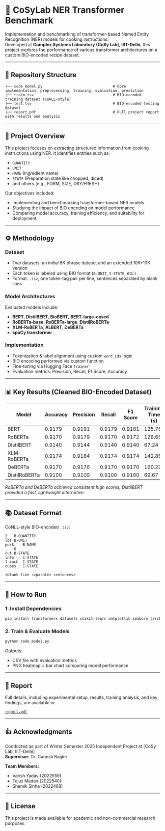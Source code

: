 # 🍳 CoSyLab NER Transformer Benchmark

Implementation and benchmarking of transformer-based Named Entity Recognition (NER) models for cooking instructions.  
Developed at **Complex Systems Laboratory (CoSy Lab), IIIT-Delhi**, this project explores the performance of various transformer architectures on a custom BIO-encoded recipe dataset.

---

## 📁 Repository Structure

```
├── code_model.py                                # Core implementation: preprocessing, training, evaluation, prediction
├── train.tsv                                    # BIO-encoded training dataset (CoNLL-style)
├── test.tsv                                     # BIO-encoded testing dataset
├── report.pdf                                   # Full project report with results and analysis
```

---

## 🧠 Project Overview

This project focuses on extracting structured information from cooking instructions using NER. It identifies entities such as:

- `QUANTITY`
- `UNIT`
- `NAME` (Ingredient name)
- `STATE` (Preparation state like chopped, diced)
- and others (e.g., FORM, SIZE, DRY/FRESH)

Our objectives included:
- Implementing and benchmarking transformer-based NER models
- Studying the impact of BIO encoding on model performance
- Comparing model accuracy, training efficiency, and suitability for deployment

---

## ⚙️ Methodology

### Dataset
- Two datasets: an initial 8K phrase dataset and an extended 10K+10K version
- Each token is labeled using BIO format (`B-UNIT`, `I-STATE`, etc.)
- Format: `.tsv`, one token-tag pair per line, sentences separated by blank lines

### Model Architectures
Evaluated models include:
- **BERT**, **DistilBERT**, **BioBERT**, **BERT-large-cased**
- **RoBERTa-base**, **RoBERTa-large**, **DistilRoBERTa**
- **XLM-RoBERTa**, **ALBERT**, **DeBERTa**
- **spaCy transformer**

### Implementation
- Tokenization & label alignment using custom `word_ids` logic
- BIO encoding performed via custom function
- Fine-tuning via Hugging Face `Trainer`
- Evaluation metrics: Precision, Recall, F1 Score, Accuracy

---

## 📊 Key Results (Cleaned BIO-Encoded Dataset)

| Model           | Accuracy | Precision | Recall | F1 Score | Training Time (s) |
|----------------|----------|-----------|--------|----------|--------------------|
| BERT           | 0.9179   | 0.9191    | 0.9179 | 0.9181   | 125.76             |
| RoBERTa        | 0.9170   | 0.9179    | 0.9170 | 0.9172   | 126.66             |
| DistilBERT     | 0.9140   | 0.9144    | 0.9140 | 0.9140   | 67.24              |
| XLM-RoBERTa    | 0.9174   | 0.9184    | 0.9174 | 0.9174   | 142.86             |
| DeBERTa        | 0.9170   | 0.9176    | 0.9170 | 0.9170   | 160.27             |
| DistilRoBERTa  | 0.9100   | 0.9109    | 0.9100 | 0.9100   | 69.67              |

*RoBERTa and DeBERTa achieved consistent high scores; DistilBERT provided a fast, lightweight alternative.*

---

## 📚 Dataset Format

CoNLL-style BIO-encoded `.tsv`:

```
2	B-QUANTITY
lbs	B-UNIT
pork	B-NAME
,	O
cut	B-STATE
into	I-STATE
1-inch	I-STATE
cubes	I-STATE

<blank line separates sentences>
```

---

## 🔄 How to Run

### 1. Install Dependencies
```bash
pip install transformers datasets scikit-learn matplotlib seaborn torch
```

### 2. Train & Evaluate Models
```bash
python code_model.py
```
Outputs:
- CSV file with evaluation metrics
- PNG heatmap + bar chart comparing model performance

---

## 📄 Report

Full details, including experimental setup, results, training analysis, and key findings, are available in:

[`report.pdf`](./report.pdf)

---

## 👍 Acknowledgments

Conducted as part of Winter Semester 2025 Independent Project at [CoSy Lab, IIIT-Delhi]  
**Supervisor**: Dr. Ganesh Bagler

**Team Members:**
- Vansh Yadav (2022559)  
- Tejus Madan (2022540)  
- Shamik Sinha (2022468)

---

## 📄 License

This project is made available for academic and non-commercial research purposes.
